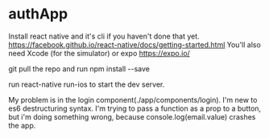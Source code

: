 # authApp
Install react native and it's cli if you haven't done that yet. https://facebook.github.io/react-native/docs/getting-started.html
You'll also need Xcode (for the simulator) or expo https://expo.io/

git pull the repo and run npm install --save 

run react-native run-ios to start the dev server. 

My problem is in the login component(./app/components/login). I'm new to es6 destructuring syntax.  I'm trying to pass a function as a prop to a button, but i'm doing something wrong, because console.log(email.value) crashes the app.
